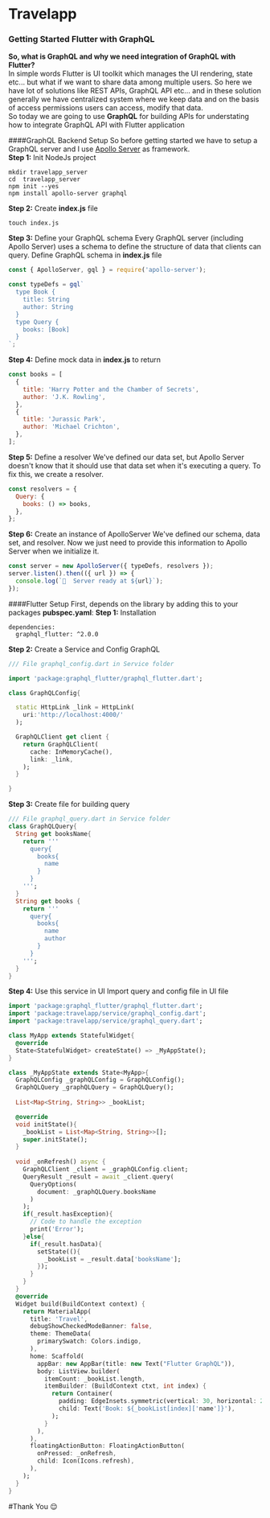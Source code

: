 # Travelapp


### Getting Started Flutter with GraphQL
**So, what is GraphQL and why we need integration of GraphQL with Flutter?<br>**
In simple words Flutter is UI toolkit which manages the UI rendering, state etc... 
but what if we want to share data among multiple users. So here we have lot of 
solutions like REST APIs, GraphQL API etc... and in these solution generally 
we have centralized system where we keep data and on the basis of access 
permissions users can access, modify that data.<br>
So today we are going to use **GraphQL** for building APIs for understating how
to integrate GraphQL API with Flutter application<br>

####GraphQL Backend Setup 
So before getting started we have to setup a GraphQL server and I 
use  [Apollo Server](https://www.apollographql.com/docs/apollo-server/) as 
framework.<br>
**Step 1:** Init NodeJs project
```
mkdir travelapp_server
cd  travelapp_server
npm init --yes
npm install apollo-server graphql
```
**Step 2:** Create **index.js** file
```
touch index.js
```
**Step 3:** Define your GraphQL schema
Every GraphQL server (including Apollo Server) uses a schema to define the 
structure of data that clients can query. Define GraphQL schema in **index.js** file
```javascript
const { ApolloServer, gql } = require('apollo-server');

const typeDefs = gql`
  type Book {
    title: String
    author: String
  }
  type Query {
    books: [Book]
  }
`;
```
**Step 4:** Define mock data in **index.js** to return
```javascript
const books = [
  {
    title: 'Harry Potter and the Chamber of Secrets',
    author: 'J.K. Rowling',
  },
  {
    title: 'Jurassic Park',
    author: 'Michael Crichton',
  },
];
```
**Step 5:** Define a resolver
We've defined our data set, but Apollo Server doesn't know that it should use 
that data set when it's executing a query. To fix this, we create a resolver.
```javascript
const resolvers = {
  Query: {
    books: () => books,
  },
};
```
**Step 6:** Create an instance of ApolloServer
We've defined our schema, data set, and resolver. Now we just need to provide 
this information to Apollo Server when we initialize it.
```javascript
const server = new ApolloServer({ typeDefs, resolvers });
server.listen().then(({ url }) => {
  console.log(`🚀  Server ready at ${url}`);
});
```
####Flutter Setup
First, depends on the library by adding this to your packages **pubspec.yaml**:
**Step 1:** Installation
```
dependencies:
  graphql_flutter: ^2.0.0
```
**Step 2:** Create a Service and Config GraphQL
```dart
/// File graphql_config.dart in Service folder

import 'package:graphql_flutter/graphql_flutter.dart';

class GraphQLConfig{

  static HttpLink _link = HttpLink(
    uri:'http://localhost:4000/'
  );

  GraphQLClient get client {
    return GraphQLClient(
      cache: InMemoryCache(),
      link: _link,
    );
  }

}
```

**Step 3:** Create file for building query
```dart
/// File graphql_query.dart in Service folder
class GraphQLQuery{
  String get booksName{
    return '''
      query{
        books{
          name
        }
      }
    ''';
  }
  String get books {
    return '''
      query{
        books{
          name
          author
        }
      }
    ''';
  }
}
``` 
**Step 4:** Use this service in UI
Import query and config file in UI file
```dart
import 'package:graphql_flutter/graphql_flutter.dart';
import 'package:travelapp/service/graphql_config.dart';
import 'package:travelapp/service/graphql_query.dart';

class MyApp extends StatefulWidget{
  @override
  State<StatefulWidget> createState() => _MyAppState();
}

class _MyAppState extends State<MyApp>{
  GraphQLConfig _graphQLConfig = GraphQLConfig();
  GraphQLQuery _graphQLQuery = GraphQLQuery();
  
  List<Map<String, String>> _bookList;

  @override
  void initState(){
    _bookList = List<Map<String, String>>[];
    super.initState();
  }
  
  void _onRefresh() async {
    GraphQLClient _client = _graphQLConfig.client;
    QueryResult _result = await _client.query(
      QueryOptions(
        document: _graphQLQuery.booksName
      )
    );
    if(_result.hasException){
      // Code to handle the exception
      print('Error');
    }else{
      if(_result.hasData){
        setState((){
          _bookList = _result.data['booksName'];
        });
      }
    }
  }
  @override
  Widget build(BuildContext context) {
    return MaterialApp(
      title: 'Travel',
      debugShowCheckedModeBanner: false,
      theme: ThemeData(
        primarySwatch: Colors.indigo,
      ),
      home: Scaffold(
        appBar: new AppBar(title: new Text("Flutter GraphQL")),
        body: ListView.builder(
          itemCount: _bookList.length,
          itemBuilder: (BuildContext ctxt, int index) {
            return Container(
              padding: EdgeInsets.symmetric(vertical: 30, horizontal: 20),
              child: Text('Book: ${_bookList[index]['name']}'),
            );
          }
        ),
      ),
      floatingActionButton: FloatingActionButton(
        onPressed: _onRefresh,
        child: Icon(Icons.refresh),
      ),
    );
  }
}
```
#Thank You :relieved:

